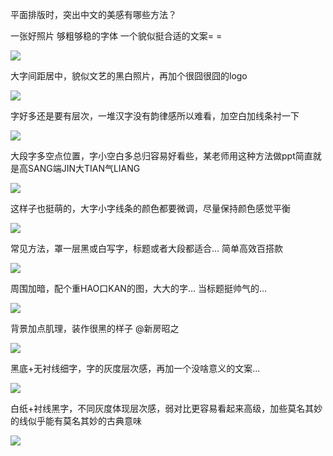 平面排版时，突出中文的美感有哪些方法？
    
一张好照片 够粗够稳的字体 一个貌似挺合适的文案= =  

![](https://cdn.jsdelivr.net/gh/Vixcity/FigureBed/img/00394.jpg)

大字间距居中，貌似文艺的黑白照片，再加个很囧很囧的logo  

![](https://cdn.jsdelivr.net/gh/Vixcity/FigureBed/img/00074.jpg)

字好多还是要有层次，一堆汉字没有韵律感所以难看，加空白加线条衬一下  

![](https://cdn.jsdelivr.net/gh/Vixcity/FigureBed/img/00295.jpg)

大段字多空点位置，字小空白多总归容易好看些，某老师用这种方法做ppt简直就是高SANG端JIN大TIAN气LIANG  

![](https://cdn.jsdelivr.net/gh/Vixcity/FigureBed/img/00156.jpg)

这样子也挺萌的，大字小字线条的颜色都要微调，尽量保持颜色感觉平衡  

![](https://cdn.jsdelivr.net/gh/Vixcity/FigureBed/img/00066.jpg)

常见方法，罩一层黑或白写字，标题或者大段都适合... 简单高效百搭款  

![](https://cdn.jsdelivr.net/gh/Vixcity/FigureBed/img/00361.jpg)

周围加暗，配个重HAO口KAN的图，大大的字... 当标题挺帅气的...  

![](https://cdn.jsdelivr.net/gh/Vixcity/FigureBed/img/202111171406776.jpeg)

背景加点肌理，装作很黑的样子 @新房昭之  

![](https://cdn.jsdelivr.net/gh/Vixcity/FigureBed/img/202111171406623.jpeg)

黑底+无衬线细字，字的灰度层次感，再加一个没啥意义的文案...  

![](https://cdn.jsdelivr.net/gh/Vixcity/FigureBed/img/202111171406310.jpeg)

白纸+衬线黑字，不同灰度体现层次感，弱对比更容易看起来高级，加些莫名其妙的线似乎能有莫名其妙的古典意味  

![](https://cdn.jsdelivr.net/gh/Vixcity/FigureBed/img/202111171406372.jpeg)